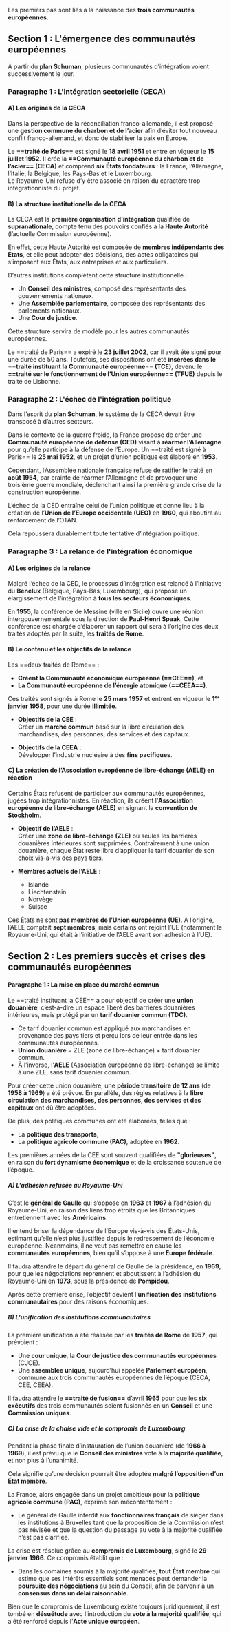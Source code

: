Les premiers pas sont liés à la naissance des **trois communautés européennes**.

## Section 1 : L'émergence des communautés européennes

À partir du **plan Schuman**, plusieurs communautés d’intégration voient successivement le jour.

### Paragraphe 1 : L'intégration sectorielle (CECA)

#### A) Les origines de la CECA

Dans la perspective de la réconciliation franco-allemande, il est proposé une **gestion commune du charbon et de l’acier** afin d’éviter tout nouveau conflit franco-allemand, et donc de stabiliser la paix en Europe.

Le **==traité de Paris==** est signé le **18 avril 1951** et entre en vigueur le **15 juillet 1952**. Il crée la **==Communauté européenne du charbon et de l’acier== (CECA)** et comprend **six États fondateurs** : la France, l’Allemagne, l’Italie, la Belgique, les Pays-Bas et le Luxembourg.  
Le Royaume-Uni refuse d’y être associé en raison du caractère trop intégrationniste du projet.

#### B) La structure institutionelle de la CECA 

La CECA est la **première organisation d’intégration** qualifiée de **supranationale**, compte tenu des pouvoirs confiés à la **Haute Autorité** (l’actuelle Commission européenne).

En effet, cette Haute Autorité est composée de **membres indépendants des États**, et elle peut adopter des décisions, des actes obligatoires qui s’imposent aux États, aux entreprises et aux particuliers.

D’autres institutions complètent cette structure institutionnelle :
- Un **Conseil des ministres**, composé des représentants des gouvernements nationaux.
- Une **Assemblée parlementaire**, composée des représentants des parlements nationaux.
- Une **Cour de justice**.

Cette structure servira de modèle pour les autres communautés européennes.

Le ==traité de Paris== a expiré le **23 juillet 2002**, car il avait été signé pour une durée de 50 ans. Toutefois, ses dispositions ont été **insérées dans le ==traité instituant la Communauté européenne== (TCE)**, devenu le **==traité sur le fonctionnement de l’Union européenne== (TFUE)** depuis le traité de Lisbonne.

### Paragraphe 2 : L'échec de l'intégration politique 

Dans l’esprit du **plan Schuman**, le système de la CECA devait être transposé à d’autres secteurs.

Dans le contexte de la guerre froide, la France propose de créer une **Communauté européenne de défense (CED)** visant à **réarmer l’Allemagne** pour qu’elle participe à la défense de l’Europe. Un ==traité est signé à Paris== le **25 mai 1952**, et un projet d’union politique est élaboré en **1953**.

Cependant, l’Assemblée nationale française refuse de ratifier le traité en **août 1954**, par crainte de réarmer l’Allemagne et de provoquer une troisième guerre mondiale, déclenchant ainsi la première grande crise de la construction européenne.

L’échec de la CED entraîne celui de l’union politique et donne lieu à la création de l’**Union de l’Europe occidentale (UEO)** en **1960**, qui aboutira au renforcement de l’OTAN.

Cela repoussera durablement toute tentative d’intégration politique.

### Paragraphe 3 : La relance de l'intégration économique

#### A) Les origines de la relance

Malgré l’échec de la CED, le processus d’intégration est relancé à l’initiative du **Benelux** (Belgique, Pays-Bas, Luxembourg), qui propose un élargissement de l’intégration à **tous les secteurs économiques**.

En **1955**, la conférence de Messine (ville en Sicile) ouvre une réunion intergouvernementale sous la direction de **Paul-Henri Spaak**. Cette conférence est chargée d’élaborer un rapport qui sera à l’origine des deux traités adoptés par la suite, les **traités de Rome**.

#### B) Le contenu et les objectifs de la relance

Les ==deux traités de Rome== :
- **Créent la Communauté économique européenne (==CEE==)**, et
- **La Communauté européenne de l’énergie atomique (==CEEA==)**.

Ces traités sont signés à Rome le **25 mars 1957** et entrent en vigueur le **1ᵉʳ janvier 1958**, pour une durée **illimitée**.
- **Objectifs de la CEE** :  
    Créer un **marché commun** basé sur la libre circulation des marchandises, des personnes, des services et des capitaux.

- **Objectifs de la CEEA** :  
    Développer l’industrie nucléaire à des **fins pacifiques**.

#### C) La création de l’Association européenne de libre-échange (AELE) en réaction

Certains États refusent de participer aux communautés européennes, jugées trop intégrationnistes. En réaction, ils créent l’**Association européenne de libre-échange (AELE)** en signant la **convention de Stockholm**.

- **Objectif de l’AELE** :  
    Créer une **zone de libre-échange (ZLE)** où seules les barrières douanières intérieures sont supprimées. Contrairement à une union douanière, chaque État reste libre d’appliquer le tarif douanier de son choix vis-à-vis des pays tiers.

- **Membres actuels de l’AELE** :
    - Islande
    - Liechtenstein
    - Norvège
    - Suisse

Ces États ne sont **pas membres de l’Union européenne (UE)**. À l’origine, l’AELE comptait **sept membres**, mais certains ont rejoint l’UE (notamment le Royaume-Uni, qui était à l’initiative de l’AELE avant son adhésion à l’UE).

## Section 2 : Les premiers succès et crises des communautés européennes

#### Paragraphe 1 : La mise en place du marché commun

Le ==traité instituant la CEE== a pour objectif de créer une **union douanière**, c’est-à-dire un espace libéré des barrières douanières intérieures, mais protégé par un **tarif douanier commun (TDC)**.

- Ce tarif douanier commun est appliqué aux marchandises en provenance des pays tiers et perçu lors de leur entrée dans les communautés européennes.
- **Union douanière** = ZLE (zone de libre-échange) + tarif douanier commun.
- À l’inverse, l’**AELE** (Association européenne de libre-échange) se limite à une ZLE, sans tarif douanier commun.

Pour créer cette union douanière, une **période transitoire de 12 ans** (de **1958 à 1969**) a été prévue. En parallèle, des règles relatives à la **libre circulation des marchandises, des personnes, des services et des capitaux** ont dû être adoptées.

De plus, des politiques communes ont été élaborées, telles que :

- La **politique des transports**,
- La **politique agricole commune (PAC)**, adoptée en **1962**.

Les premières années de la CEE sont souvent qualifiées de **"glorieuses"**, en raison du **fort dynamisme économique** et de la croissance soutenue de l’époque.

##### A) L'adhésion refusée au Royaume-Uni

C’est le **général de Gaulle** qui s’oppose en **1963** et **1967** à l’adhésion du Royaume-Uni, en raison des liens trop étroits que les Britanniques entretiennent avec les **Américains**.

Il entend briser la dépendance de l’Europe vis-à-vis des États-Unis, estimant qu’elle n’est plus justifiée depuis le redressement de l’économie européenne. Néanmoins, il ne veut pas remettre en cause les **communautés européennes**, bien qu’il s’oppose à une **Europe fédérale**.

Il faudra attendre le départ du général de Gaulle de la présidence, en **1969**, pour que les négociations reprennent et aboutissent à l’adhésion du Royaume-Uni en **1973**, sous la présidence de **Pompidou**.

Après cette première crise, l’objectif devient l’**unification des institutions communautaires** pour des raisons économiques.

##### B) L'unification des institutions communautaires

La première unification a été réalisée par les **traités de Rome** de **1957**, qui prévoient :
- Une **cour unique**, la **Cour de justice des communautés européennes** (CJCE).
- Une **assemblée unique**, aujourd’hui appelée **Parlement européen**, commune aux trois communautés européennes de l’époque (CECA, CEE, CEEA).

Il faudra attendre le **==traité de fusion==** d’avril **1965** pour que les **six exécutifs** des trois communautés soient fusionnés en un **Conseil** et une **Commission uniques**.

##### C) La crise de la chaise vide et le compromis de Luxembourg

Pendant la phase finale d’instauration de l’union douanière (de **1966 à 1969**), il est prévu que le **Conseil des ministres** vote à la **majorité qualifiée**, et non plus à l’unanimité.

Cela signifie qu’une décision pourrait être adoptée **malgré l’opposition d’un État membre**.

La France, alors engagée dans un projet ambitieux pour la **politique agricole commune (PAC)**, exprime son mécontentement :

- Le général de Gaulle interdit aux **fonctionnaires français** de siéger dans les institutions à Bruxelles tant que la proposition de la Commission n’est pas révisée et que la question du passage au vote à la majorité qualifiée n’est pas clarifiée.

La crise est résolue grâce au **compromis de Luxembourg**, signé le **29 janvier 1966**. Ce compromis établit que :

- Dans les domaines soumis à la majorité qualifiée, **tout État membre** qui estime que ses intérêts essentiels sont menacés peut demander la **poursuite des négociations** au sein du Conseil, afin de parvenir à un **consensus dans un délai raisonnable**.

Bien que le compromis de Luxembourg existe toujours juridiquement, il est tombé en **désuétude** avec l’introduction du **vote à la majorité qualifiée**, qui a été renforcé depuis l’**Acte unique européen**.